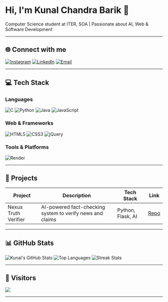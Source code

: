 # Hi, I'm Kunal Chandra Barik 👋
Computer Science student at ITER, SOA | Passionate about AI, Web & Software Development

---

## 🌐 Connect with me
[![Instagram](https://img.shields.io/badge/Instagram-%23E4405F.svg?logo=Instagram&logoColor=white)](https://instagram.com/_.yo._kunal._) 
[![LinkedIn](https://img.shields.io/badge/LinkedIn-%230077B5.svg?logo=linkedin&logoColor=white)](https://linkedin.com/in/kunal-chandra-barik) 
[![Email](https://img.shields.io/badge/Email-D14836?logo=gmail&logoColor=white)](mailto:akunalchbarik@gmail.com)

---

## 💻 Tech Stack

### Languages
![C](https://img.shields.io/badge/C-%2300599C.svg?style=for-the-badge&logo=c&logoColor=white)
![Python](https://img.shields.io/badge/Python-3670A0?style=for-the-badge&logo=python&logoColor=ffdd54)
![Java](https://img.shields.io/badge/Java-%23ED8B00.svg?style=for-the-badge&logo=openjdk&logoColor=white)
![JavaScript](https://img.shields.io/badge/JavaScript-%23323330.svg?style=for-the-badge&logo=javascript&logoColor=%23F7DF1E)

### Web & Frameworks
![HTML5](https://img.shields.io/badge/HTML5-%23E34F26.svg?style=for-the-badge&logo=html5&logoColor=white)
![CSS3](https://img.shields.io/badge/CSS3-%231572B6.svg?style=for-the-badge&logo=css3&logoColor=white)
![jQuery](https://img.shields.io/badge/jQuery-%230769AD.svg?style=for-the-badge&logo=jquery&logoColor=white)

### Tools & Platforms
![Render](https://img.shields.io/badge/Render-%46E3B7.svg?style=for-the-badge&logo=render&logoColor=white)

---

## 🚀 Projects

| Project | Description | Tech Stack | Link |
|---------|-------------|-----------|------|
| Nexus Truth Verifier | AI-powered fact-checking system to verify news and claims | Python, Flask, AI | [Repo](https://github.com/kunal-barik/KunalChBarik) |

---

## 📊 GitHub Stats

![Kunal's GitHub Stats](https://github-readme-stats.vercel.app/api?username=kunal-barik&theme=merko&hide_border=false)
![Top Languages](https://github-readme-stats.vercel.app/api/top-langs/?username=kunal-barik&theme=merko&layout=compact)
![Streak Stats](https://github-readme-streak-stats.herokuapp.com/?user=kunal-barik&theme=merko)

---

## 👀 Visitors

[![](https://visitcount.itsvg.in/api?id=kunal-barik&icon=0&color=0)](https://visitcount.itsvg.in)

---

<!-- Proudly created with GPRM (https://gprm.itsvg.in) -->
